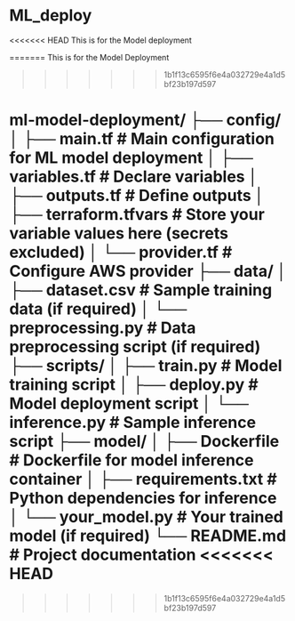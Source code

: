 # ML_deploy
<<<<<<< HEAD
This is for the Model deployment

=======
This is for the Model Deployment 
>>>>>>> 1b1f13c6595f6e4a032729e4a1d5bf23b197d597

ml-model-deployment/
├── config/
│ ├── main.tf # Main configuration for ML model deployment
│ ├── variables.tf # Declare variables
│ ├── outputs.tf # Define outputs
│ ├── terraform.tfvars # Store your variable values here (secrets excluded)
│ └── provider.tf # Configure AWS provider
├── data/
│ ├── dataset.csv # Sample training data (if required)
│ └── preprocessing.py # Data preprocessing script (if required)
├── scripts/
│ ├── train.py # Model training script
│ ├── deploy.py # Model deployment script
│ └── inference.py # Sample inference script
├── model/
│ ├── Dockerfile # Dockerfile for model inference container
│ ├── requirements.txt # Python dependencies for inference
│ └── your_model.py # Your trained model (if required)
└── README.md # Project documentation
<<<<<<< HEAD
=======

>>>>>>> 1b1f13c6595f6e4a032729e4a1d5bf23b197d597
